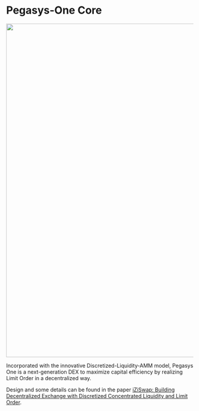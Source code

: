 # Pegasys-One Core

<div align="center">
    <img width="900px" height="auto" 
    src="image/logo.png">
  </a>
</div>

Incorporated with the innovative Discretized-Liquidity-AMM model, Pegasys One is a next-generation DEX to maximize capital efficiency by realizing Limit Order in a decentralized way.

Design and some details can be found in the paper [iZiSwap: Building Decentralized Exchange with Discretized Concentrated Liquidity and Limit Order](whitepaper/iZiSwap.pdf).